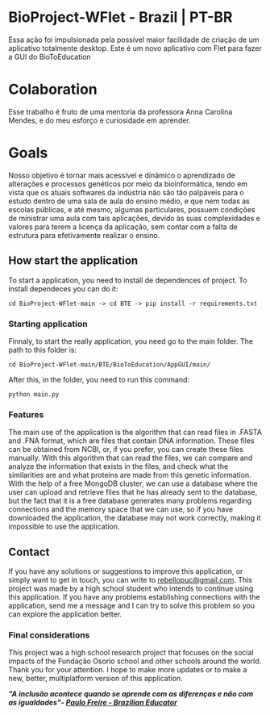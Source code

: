 # BioProject-WFlet - Brazil | PT-BR
Essa ação foi impulsionada pela possível maior facilidade de criação de um aplicativo totalmente desktop. Este é um novo aplicativo com Flet para fazer a GUI do BioToEducation

# Colaboration
Esse trabalho é fruto de uma mentoria da professora Anna Carolina Mendes, e do meu esforço e curiosidade em aprender.

# Goals
Nosso objetivo é tornar mais acessível e dinâmico o aprendizado de alterações e processos genéticos por meio da bioinformática, tendo em vista que os atuais softwares da indústria não são tão palpáveis para o estudo dentro de uma sala de aula do ensino médio, e que nem todas as escolas públicas, e até mesmo, algumas particulares, possuem condições de ministrar uma aula com tais aplicações, devido às suas complexidades e valores para terem a licença da aplicação, sem contar com a falta de estrutura para efetivamente realizar o ensino.

## How start the application

To start a application, you need to install de dependences of project. To install dependeces you can do it:

  ```cd BioProject-WFlet-main -> cd BTE -> pip install -r requirements.txt```

### Starting application

Finnaly, to start the really application, you need go to the main folder. The path to this folder is:

  ```cd BioProject-WFlet-main/BTE/BioToEducation/AppGUI/main/```

After this, in the folder, you need to run this command:

  ```python main.py```

  ### Features

The main use of the application is the algorithm that can read files in .FASTA and .FNA format, which are files that contain DNA information. These files can be obtained from NCBI, or, if you prefer, you can create these files manually. With this algorithm that can read the files, we can compare and analyze the information that exists in the files, and check what the similarities are and what proteins are made from this genetic information. With the help of a free MongoDB cluster, we can use a database where the user can upload and retrieve files that he has already sent to the database, but the fact that it is a free database generates many problems regarding connections and the memory space that we can use, so if you have downloaded the application, the database may not work correctly, making it impossible to use the application.

## Contact

If you have any solutions or suggestions to improve this application, or simply want to get in touch, you can write to rebellopuc@gmail.com. This project was made by a high school student who intends to continue using this application. If you have any problems establishing connections with the application, send me a message and I can try to solve this problem so you can explore the application better.

### Final considerations

This project was a high school research project that focuses on the social impacts of the Fundação Osorio school and other schools around the world. Thank you for your attention. I hope to make more updates or to make a new, better, multiplatform version of this application.

  **_"A inclusão acontece quando se aprende com as diferenças e não com as igualdades"- [Paulo Freire - Brazilian Educator](https://pt.wikipedia.org/wiki/Paulo_Freire)_**
